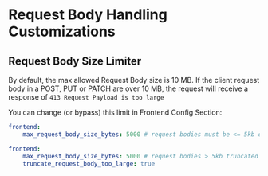 # Request Body Handling Customizations

## Request Body Size Limiter

By default, the max allowed Request Body size is 10 MB. If the client request
body in a POST, PUT or PATCH are over 10 MB, the request will receive a
response of `413 Request Payload is too large`

You can change (or bypass) this limit in Frontend Config Section:

```yaml
frontend:
    max_request_body_size_bytes: 5000 # request bodies must be <= 5kb or returns 413
```

```yaml
frontend:
    max_request_body_size_bytes: 5000 # request bodies > 5kb truncated to 5kb
    truncate_request_body_too_large: true
```